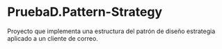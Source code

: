 # PruebaD.Pattern-Strategy
Proyecto que implementa una estructura del patrón de diseño estrategia aplicado a un cliente de correo.
